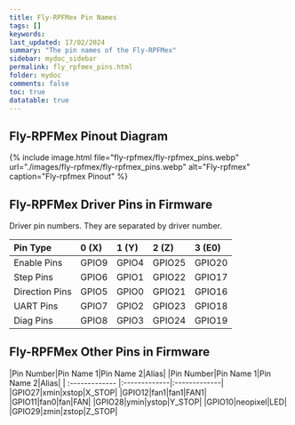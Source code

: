 ```yaml
---
title: Fly-RPFMex Pin Names
tags: []
keywords: 
last_updated: 17/02/2024
summary: "The pin names of the Fly-RPFMex"
sidebar: mydoc_sidebar
permalink: fly_rpfmex_pins.html
folder: mydoc
comments: false
toc: true
datatable: true
---
```


## Fly-RPFMex Pinout Diagram

{% include image.html 
file="fly-rpfmex/fly-rpfmex_pins.webp" 
url="./images/fly-rpfmex/fly-rpfmex_pins.webp" alt="Fly-rpfmex" 
caption="Fly-rpfmex Pinout" %}

## Fly-RPFMex Driver Pins in Firmware

Driver pin numbers. They are separated by driver number.

<div class="datatable-begin"></div>

|Pin Type|0 (X)|1 (Y)|2 (Z)|3 (E0)|
| :------------- |:-------------|:-------------|:-------------|:-------------|
|Enable Pins|GPIO9|GPIO4|GPIO25|GPIO20|
|Step Pins|GPIO6|GPIO1|GPIO22|GPIO17|
|Direction Pins|GPIO5|GPIO0|GPIO21|GPIO16|
|UART Pins|GPIO7|GPIO2|GPIO23|GPIO18|
|Diag Pins|GPIO8|GPIO3|GPIO24|GPIO19|

<div class="datatable-end"></div>

## Fly-RPFMex Other Pins in Firmware

<div class="datatable-begin"></div>

|Pin Number|Pin Name 1|Pin Name 2|Alias|
|Pin Number|Pin Name 1|Pin Name 2|Alias|
| :------------- |:-------------|:-------------|
|GPIO27|xmin|xstop|X_STOP|
|GPIO12|fan1|fan1|FAN1|
|GPIO11|fan0|fan|FAN|
|GPIO28|ymin|ystop|Y_STOP|
|GPIO10|neopixel|LED|
|GPIO29|zmin|zstop|Z_STOP|

<div class="datatable-end"></div>
